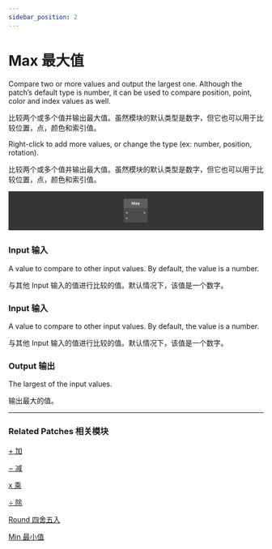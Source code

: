 ```yaml
---
sidebar_position: 2
---
```


# Max 最大值

Compare two or more values and output the largest one. Although the patch’s default type is number, it can be used to compare position, point, color and index values as well.

比较两个或多个值并输出最大值。虽然模块的默认类型是数字，但它也可以用于比较位置，点，颜色和索引值。

Right-click to add more values, or change the type (ex: number, position, rotation).

比较两个或多个值并输出最大值。虽然模块的默认类型是数字，但它也可以用于比较位置，点，颜色和索引值。

![Image](./../../../static/img/docs/Math/max.png)

### Input 输入

A value to compare to other input values. By default, the value is a number.

与其他 Input 输入的值进行比较的值。默认情况下，该值是一个数字。

### Input 输入

A value to compare to other input values. By default, the value is a number.

与其他 Input 输入的值进行比较的值。默认情况下，该值是一个数字。

### Output 输出

The largest of the input values.

输出最大的值。

------

### Related Patches 相关模块

[+ 加](./+.md)

[− 减](./-.md)

[x 乘](./x.md)

[÷ 除](./%C3%B7.md)

[Round 四舍五入](./Round.md)

[Min 最小值](./Min.md)
